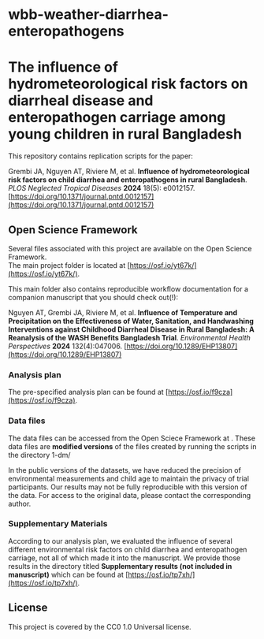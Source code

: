 # wbb-weather-diarrhea-enteropathogens
# The influence of hydrometeorological risk factors on diarrheal disease and enteropathogen carriage among young children in rural Bangladesh

This repository contains replication scripts for the paper:

Grembi JA, Nguyen AT, Riviere M, et al. **Influence of hydrometeorological risk factors on child diarrhea and enteropathogens in rural Bangladesh**. _PLOS Neglected Tropical Diseases_ **2024** 18(5): e0012157.
[https://doi.org/10.1371/journal.pntd.0012157](https://doi.org/10.1371/journal.pntd.0012157)


## Open Science Framework
Several files associated with this project are available on the Open Science Framework.  
The main project folder is located at [https://osf.io/yt67k/](https://osf.io/yt67k/). 

This main folder also contains reproducible workflow documentation for a companion manuscript that you should check out(!):

Nguyen AT, Grembi JA, Riviere M, et al. **Influence of Temperature and Precipitation on the Effectiveness of Water, Sanitation, and Handwashing Interventions against Childhood Diarrheal Disease in Rural Bangladesh: A Reanalysis of the WASH Benefits Bangladesh Trial**. _Environmental Health Perspectives_ **2024** 132(4):047006.
[https://doi.org/10.1289/EHP13807](https://doi.org/10.1289/EHP13807) 

### Analysis plan
The pre-specified analysis plan can be found at [https://osf.io/f9cza](https://osf.io/f9cza).

### Data files
The data files can be accessed from the Open Sciece Framework at .
These data files are **modified versions** of the files created by running the scripts in the directory 1-dm/

In the public versions of the datasets, we have reduced the precision of environmental measurements and child age to maintain the privacy of trial participants. Our results may not be fully reproducible with this version of the data. For access to the original data, please contact the corresponding author.

### Supplementary Materials
According to our analysis plan, we evaluated the influence of several different environmental risk factors on child diarrhea and enteropathogen carriage, not all of which made it into the manuscript.  We provide those results in the directory titled **Supplementary results (not included in manuscript)** which can be found at [https://osf.io/tp7xh/](https://osf.io/tp7xh/). 
 
## License
This project is covered by the CC0 1.0 Universal license.
